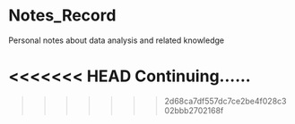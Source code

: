 # Notes_Record

Personal notes about data analysis and related  knowledge

<<<<<<< HEAD
Continuing......
=======
>>>>>>> 2d68ca7df557dc7ce2be4f028c302bbb2702168f

